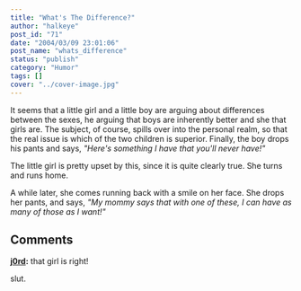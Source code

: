 ```yaml
---
title: "What's The Difference?"
author: "halkeye"
post_id: "71"
date: "2004/03/09 23:01:06"
post_name: "whats_difference"
status: "publish"
category: "Humor"
tags: []
cover: "../cover-image.jpg"
---
```


It seems that a little girl and a little boy are arguing about differences between the sexes, he arguing that boys are inherently better and she that girls are. The subject, of course, spills over into the personal realm, so that the real issue is which of the two children is superior. Finally, the boy drops his pants and says, _"Here's something I have that you'll never have!"_

The little girl is pretty upset by this, since it is quite clearly true. She turns and runs home.

A while later, she comes running back with a smile on her face. She drops her pants, and says, _"My mommy says that with one of these, I can have as many of those as I want!"_

## Comments

**[j0rd](#49 "2004-03-10 09:29:56"):** that girl is right!
















slut.

